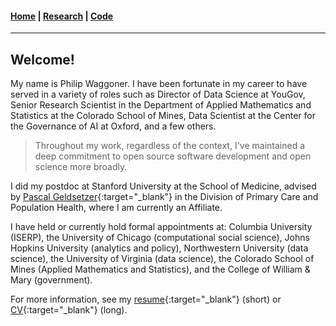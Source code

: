 #### [Home](https://pdwaggoner.github.io) | [Research](/Research.md) | [Code](/Code.md)
___________

## Welcome!

My name is Philip Waggoner. I have been fortunate in my career to have served in a variety of roles such as Director of Data Science at YouGov, Senior Research Scientist in the Department of Applied Mathematics and Statistics at the Colorado School of Mines, Data Scientist at the Center for the Governance of AI at Oxford, and a few others. 

> Throughout my work, regardless of the context, I've maintained a deep commitment to open source software development and open science more broadly. 

I did my postdoc at Stanford University at the School of Medicine, advised by [Pascal Geldsetzer](https://profiles.stanford.edu/pascal-geldsetzer){:target="_blank"} in the Division of Primary Care and Population Health, where I am currently an Affiliate.

I have held or currently hold formal appointments at: Columbia University (ISERP), the University of Chicago (computational social science), Johns Hopkins University (analytics and policy), Northwestern University (data science), the University of Virginia (data science), the Colorado School of Mines (Applied Mathematics and Statistics), and the College of William & Mary (government).

For more information, see my [resume](https://www.dropbox.com/s/cqkdj0mmceglh4v/Philip%20Waggoner_Resume.pdf?dl=0){:target="_blank"} (short) or [CV](https://www.dropbox.com/s/c9sa17y6j4y5o45/Philip%20Waggoner_CV.pdf?dl=0){:target="_blank"} (long).

